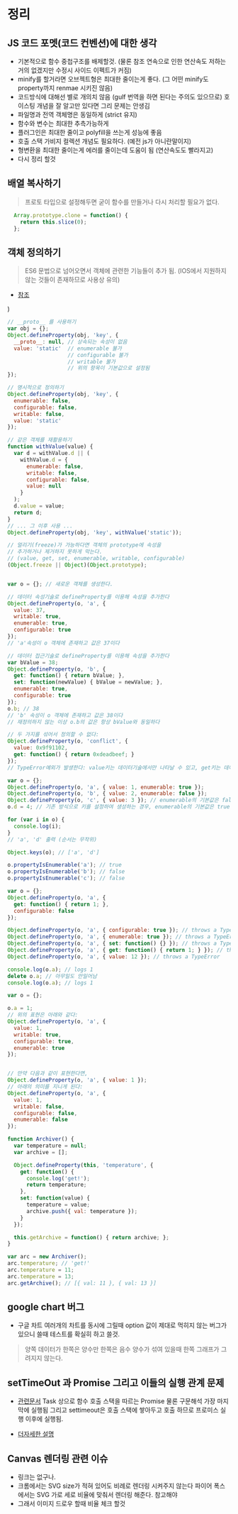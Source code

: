 # 정리

## JS 코드 포멧(코드 컨벤션)에 대한 생각

- 기본적으로 함수 중첩구조를 배제할것. (물론 참조 연속으로 인한 연산속도 저하는 거의 없겠지만 수정시 사이드 이펙트가 커짐)
- minify를 할거라면 오브젝트형은 최대한 줄이는게 좋다. (그 어떤 minify도 property까지 renmae 시키진 않음)
- 코드방식에 대해선 별로 개의치 않음 (gulf 번역을 하면 된다는 주의도 있으므로) 호이스팅 개념을 잘 알고만 있다면 그리 문제는 안생김
- 파일명과 전역 객체명은 동일하게 (strict 유지)
- 함수와 변수는 최대한 추측가능하게
- 플러그인은 최대한 줄이고 polyfill을 쓰는게 성능에 좋음
- 호출 스택 가비지 컬렉션 개념도 필요하다. (예전 js가 아니란말이지)
- 형변환을 최대한 줄이는게 에러를 줄이는데 도움이 됨 (연산속도도 빨라지고)
- 다시 정리 할것

## 배열 복사하기

>프로토 타입으로 설정해두면 굳이 함수를 만들거나 다시 처리할 필요가 없다.

```JavaScript
  Array.prototype.clone = function() {
    return this.slice(0);
  };
```

## 객체 정의하기

>ES6 문법으로 넘어오면서 객체에 관련한 기능들이 추가 됨. (IOS에서 지원하지 않는 것들이 존재하므로 사용상 유의)

- [참조](https://developer.mozilla.org/ko/docs/Web/JavaScript/Reference/Global_Objects/Object/defineProperty)

)

```javascript
// __proto__ 를 사용하기
var obj = {};
Object.defineProperty(obj, 'key', {
  __proto__: null, // 상속되는 속성이 없음
  value: 'static'  // enumerable 불가
                   // configurable 불가
                   // writable 불가
                   // 위의 항목이 기본값으로 설정됨
});

// 명시적으로 정의하기
Object.defineProperty(obj, 'key', {
  enumerable: false,
  configurable: false,
  writable: false,
  value: 'static'
});

// 같은 객체를 재활용하기
function withValue(value) {
  var d = withValue.d || (
    withValue.d = {
      enumerable: false,
      writable: false,
      configurable: false,
      value: null
    }
  );
  d.value = value;
  return d;
}
// ... 그 이후 사용 ...
Object.defineProperty(obj, 'key', withValue('static'));

// 얼리기(freeze)가 가능하다면 객체의 prototype에 속성을
// 추가하거나 제거하지 못하게 막는다.
// (value, get, set, enumerable, writable, configurable)  
(Object.freeze || Object)(Object.prototype);


var o = {}; // 새로운 객체를 생성한다.

// 데이터 속성기술로 defineProperty를 이용해 속성을 추가한다
Object.defineProperty(o, 'a', {
  value: 37,
  writable: true,
  enumerable: true,
  configurable: true
});
// 'a'속성이 o 객체에 존재하고 값은 37이다

// 데이터 접근기술로 defineProperty를 이용해 속성을 추가한다
var bValue = 38;
Object.defineProperty(o, 'b', {
  get: function() { return bValue; },
  set: function(newValue) { bValue = newValue; },
  enumerable: true,
  configurable: true
});
o.b; // 38
// 'b' 속성이 o 객체에 존재하고 값은 38이다
// 재정의하지 않는 이상 o.b의 값은 항상 bValue와 동일하다

// 두 가지를 섞어서 정의할 수 없다:
Object.defineProperty(o, 'conflict', {
  value: 0x9f91102,
  get: function() { return 0xdeadbeef; }
});
// TypeError예외가 발생한다: value키는 데이터기술에서만 나타날 수 있고, get키는 데이터 접근기술에서만 나타날 수 있다.

var o = {};
Object.defineProperty(o, 'a', { value: 1, enumerable: true });
Object.defineProperty(o, 'b', { value: 2, enumerable: false });
Object.defineProperty(o, 'c', { value: 3 }); // enumerable의 기본값은 false
o.d = 4; // 기존 방식으로 키를 설정하여 생성하는 경우, enumerable의 기본값은 true

for (var i in o) {
  console.log(i);
}
// 'a', 'd' 출력 (순서는 무작위)

Object.keys(o); // ['a', 'd']

o.propertyIsEnumerable('a'); // true
o.propertyIsEnumerable('b'); // false
o.propertyIsEnumerable('c'); // false

var o = {};
Object.defineProperty(o, 'a', {
  get: function() { return 1; },
  configurable: false
});

Object.defineProperty(o, 'a', { configurable: true }); // throws a TypeError
Object.defineProperty(o, 'a', { enumerable: true }); // throws a TypeError
Object.defineProperty(o, 'a', { set: function() {} }); // throws a TypeError (set은 이전에 undefined였음)
Object.defineProperty(o, 'a', { get: function() { return 1; } }); // throws a TypeError (새로운 get이 완전히 동일하다 할지라도 예외발생)
Object.defineProperty(o, 'a', { value: 12 }); // throws a TypeError

console.log(o.a); // logs 1
delete o.a; // 아무일도 안일어남
console.log(o.a); // logs 1

var o = {};

o.a = 1;
// 위의 표현은 아래와 같다:
Object.defineProperty(o, 'a', {
  value: 1,
  writable: true,
  configurable: true,
  enumerable: true
});


// 만약 다음과 같이 표현한다면,
Object.defineProperty(o, 'a', { value: 1 });
// 아래의 의미를 지니게 된다:
Object.defineProperty(o, 'a', {
  value: 1,
  writable: false,
  configurable: false,
  enumerable: false
});

function Archiver() {
  var temperature = null;
  var archive = [];

  Object.defineProperty(this, 'temperature', {
    get: function() {
      console.log('get!');
      return temperature;
    },
    set: function(value) {
      temperature = value;
      archive.push({ val: temperature });
    }
  });

  this.getArchive = function() { return archive; };
}

var arc = new Archiver();
arc.temperature; // 'get!'
arc.temperature = 11;
arc.temperature = 13;
arc.getArchive(); // [{ val: 11 }, { val: 13 }]
```

## google chart 버그

- 구글 차트 여러개의 차트를 동시에 그릴때  option 값이 제대로 먹히지 않는 버그가 있으니 쓸때 테스트를 확실히 하고 쓸것.

>양쪽 데이터가 한쪽은 양수만 한쪽은 음수 양수가 섞여 있을때 한쪽 그래프가 그려지지 않는다.

## setTimeOut 과 Promise 그리고 이들의 실행 관계 문제

- [관련문서](https://meetup.toast.com/posts/89)
Task 상으로 함수 호출 스택을 따르는 Promise 물론 구문해석 가장 마지막에 실행됨 그리고 settimeout은 호출 스택에 쌓아두고 호출 하므로
프로미스 실행 이후에 실행됨.

- [더자세한 설명](https://stackoverflow.com/questions/25915634/difference-between-microtask-and-macrotask-within-an-event-loop-context)

## Canvas 렌더링 관련 이슈

- 링크는 없구나.
- 크롬에서는 SVG size가 적혀 있어도 비례로 렌더링 시켜주지 않는다 파이어 폭스에서는 SVG 가로 세로 비율에 맞춰서 렌더링 해준다. 참고해야
- 그래서 이미지 드로우 할때 비율 체크 할것
